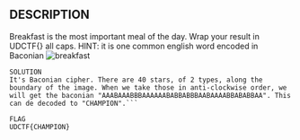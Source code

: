 ## DESCRIPTION

Breakfast is the most important meal of the day.
Wrap your result in UDCTF{} all caps.
HINT: it is one common english word encoded in Baconian
![breakfast](https://github.com/llioness/CTF-Write-ups/blob/master/docs/misc/BlueHensCTF/asset/breakfast.png)
```
SOLUTION
It's Baconian cipher. There are 40 stars, of 2 types, along the boundary of the image. When we take those in anti-clockwise order, we will get the baconian "AAABAAABBBAAAAAABABBABBBAABAAAABBABABBAA". This can de decoded to "CHAMPION".``` 

FLAG
UDCTF{CHAMPION}

